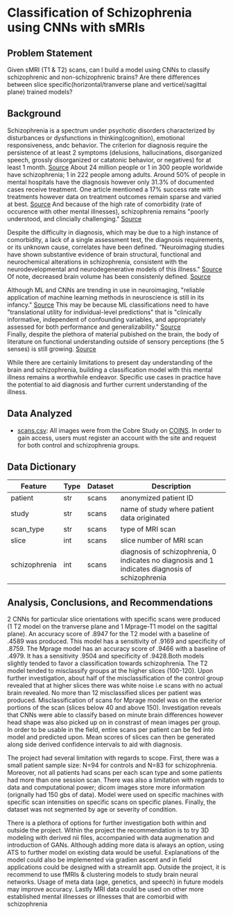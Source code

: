 # Classification of Schizophrenia using CNNs with sMRIs 

## Problem Statement
Given sMRI (T1 & T2) scans, can I build a model using CNNs to classify schizophrenic and non-schizophrenic brains? Are there differences between slice specific(horizontal/tranverse plane and verticel/sagittal plane) trained models?

## Background
Schizophrenia is a spectrum under psychotic disorders characterized by disturbances or dysfunctions in thinking(cognition), emotional responsiveness, andc behavior. The criterion for diagnosis require the persistence of at least 2 symptoms (delusions, hallucinations, disorganized speech, grossly disorganized or catatonic behavior, or negatives) for at least 1 month. [Source](https://pro.psycom.net/assessment-diagnosis-adherence/schizophrenia#:~:text=disparities%20in%20schizophrenia.-,Schizophrenia%20Diagnosis,and%20Other%20Psychotic%20Disorders%20Class.) About 24 million people or 1 in 300 people worldwide have schizophrenia; 1 in 222 people among adults. Around 50% of people in mental hospitals have the diagnosis however only 31.3% of documented cases receive treatment. One article mentioned a 17% success rate with treatments however data on treatment outcomes remain sparse and varied at best. [Source](https://www.psychiatrist.com/jcp/depression/suicide/why-are-outcomes-patients-schizophrenia-poor/) And because of the high rate of comorbidity (rate of occurence with other mental illnesses), schizophrenia remains "poorly understood, and clincially challenging." [Source](https://focus.psychiatryonline.org/doi/10.1176/appi.focus.20200026) 

Despite the difficulty in diagnosis, which may be due to a high instance of comorbidity, a lack of a single assessment test, the diagnosis requirements, or its unknown cause, correlates have been defined. "Neuroimaging studies have shown substantive evidence of brain structural, functional and neurochemical alterations in schizophrenia, consistent with the neurodevelopmental and neurodegenerative models of this illness." [Source](https://www.ncbi.nlm.nih.gov/pmc/articles/PMC7724147/) Of note, decreased brain volume has been consistenly defined. [Source](https://www.tandfonline.com/doi/full/10.1080/09540260701486647?scroll=top&needAccess=true)

Although ML and CNNs are trending in use in neuroimaging, "reliable application of machine learning methods in neuroscience is still in its infancy." [Source](https://www.ncbi.nlm.nih.gov/pmc/articles/PMC6499712/) This may be because ML classifications need to have "translational utility for individual-level predictions" that is "clinically informative, independent of confounding variables, and appropriately assessed for both performance and generalizability." [Source](https://www.sciencedirect.com/science/article/abs/pii/S2451902219303040)   
Finally, despite the plethora of material pubished on the brain, the body of literature on functional understanding outside of sensory perceptions (the 5 senses) is still growing. [Source](https://www.ncbi.nlm.nih.gov/pmc/articles/PMC4975723/)

While there are certainly limitations to present day understanding of the brain and schizophrenia, building a classification model with this mental illness remains a worthwhile endeavor. Specific use cases in practice have the potential to aid diagnosis and further current understanding of the illness. 

## Data Analyzed
* [scans.csv](./data/scans.csv): All images were from the Cobre Study on [COINS](https://coins.trendscenter.org/). In order to gain access, users must register an account with the site and request for both control and schizophrenia groups. 

## Data Dictionary
|Feature|Type|Dataset|Description|
|---|---|---|---|
|patient|str|scans|anonymized patient ID|
|study|str|scans|name of study where patient data originated|
|scan_type|str|scans|type of MRI scan|
|slice|int|scans|slice number of MRI scan|
|schizophrenia|int|scans|diagnosis of schizophrenia, 0 indicates no diagnosis and 1 indicates diagnosis of schizophrenia|


## Analysis, Conclusions, and Recommendations
2 CNNs for particular slice orientations with specific scans were produced (1 T2 model on the tranverse plane and 1 Mprage-T1 model on the sagittal plane). An accuracy score of .8947 for the T2 model with a baseline of .4589 was produced. This model has a sensitivity of .9169 and specificity of .8759. The Mprage model has an accuracy score of .9466 with a baseline of .4979. It has a sensitivity .9504 and specificity of .9428.Both models slightly tended to favor a classification towards schizophrenia. The T2 model tended to misclassify groups at the higher slices (100-120). Upon further investigation, about half of the misclassification of the control group revealed that at higher slices there was white noise i.e scans with no actual brain revealed. No more than 12 misclassified slices per patient was produced. Misclassification of scans for Mprage model was on the exterior portions of the scan (slices below 40 and above 150). Investigation reveals that CNNs were able to classify based on minute brain differences however head shape was also picked up on in constrast of mean images per group. In order to be usable in the field, entire scans per patient can be fed into model and predicted upon. Mean scores of slices can then be generated along side derived confidence intervals to aid with diagnosis. 

The project had several limitation with regards to scope. First, there was a small patient sample size: N=94 for controls and N=83 for schizophrenia. Moreover, not all patients had scans per each scan type and some patients had more than one session scan. There was also a limitation with regards to data and computational power; dicom images store more information (orignally had 150 gbs of data). Model were used on specific machines with specific scan intensities on specific scans on specific planes. Finally, the dataset was not segmented by age or severity of condition.

There is a plethora of options for further investigation both within and outside the project. Within the project the recommendation is to try 3D modeling with derived nii files, accompanied with data augmenation and introduction of GANs. Although adding more data is always an option, using ATS to further model on existing data would be useful. Explanations of the model could also be implemented via gradien ascent and in field applications could be designed with a streamlit app. Outside the project, it is recommend to use fMRIs & clustering models to study brain neural networks. Usage of meta data (age, genetics, and speech) in future models may improve accuracy. Lastly MRI data could be used on other more established mental illnesses or illnesses that are comorbid with schizophrenia

